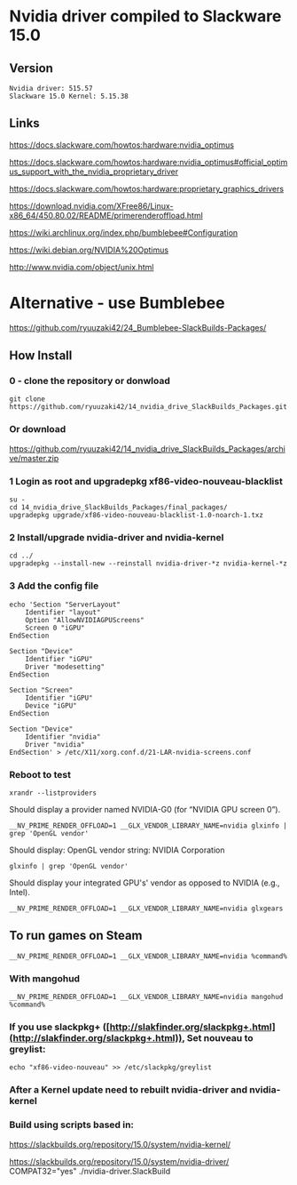 # Nvidia driver compiled to Slackware 15.0

## Version
    Nvidia driver: 515.57
    Slackware 15.0 Kernel: 5.15.38

## Links

https://docs.slackware.com/howtos:hardware:nvidia_optimus

https://docs.slackware.com/howtos:hardware:nvidia_optimus#official_optimus_support_with_the_nvidia_proprietary_driver

https://docs.slackware.com/howtos:hardware:proprietary_graphics_drivers

https://download.nvidia.com/XFree86/Linux-x86_64/450.80.02/README/primerenderoffload.html

https://wiki.archlinux.org/index.php/bumblebee#Configuration

https://wiki.debian.org/NVIDIA%20Optimus

http://www.nvidia.com/object/unix.html


# Alternative - use Bumblebee
https://github.com/ryuuzaki42/24_Bumblebee-SlackBuilds-Packages/

## How Install

### 0 - clone the repository or donwload
    git clone https://github.com/ryuuzaki42/14_nvidia_drive_SlackBuilds_Packages.git

### Or download
https://github.com/ryuuzaki42/14_nvidia_drive_SlackBuilds_Packages/archive/master.zip

### 1 Login as root and upgradepkg xf86-video-nouveau-blacklist
    su -
    cd 14_nvidia_drive_SlackBuilds_Packages/final_packages/
    upgradepkg upgrade/xf86-video-nouveau-blacklist-1.0-noarch-1.txz

### 2 Install/upgrade nvidia-driver and nvidia-kernel
    cd ../
    upgradepkg --install-new --reinstall nvidia-driver-*z nvidia-kernel-*z

### 3 Add the config file
```
echo 'Section "ServerLayout"
    Identifier "layout"
    Option "AllowNVIDIAGPUScreens"
    Screen 0 "iGPU"
EndSection

Section "Device"
    Identifier "iGPU"
    Driver "modesetting"
EndSection

Section "Screen"
    Identifier "iGPU"
    Device "iGPU"
EndSection

Section "Device"
    Identifier "nvidia"
    Driver "nvidia"
EndSection' > /etc/X11/xorg.conf.d/21-LAR-nvidia-screens.conf
```

### Reboot to test
    xrandr --listproviders
Should display a provider named NVIDIA-G0 (for “NVIDIA GPU screen 0”).

    __NV_PRIME_RENDER_OFFLOAD=1 __GLX_VENDOR_LIBRARY_NAME=nvidia glxinfo | grep 'OpenGL vendor'
Should display:
OpenGL vendor string: NVIDIA Corporation

    glxinfo | grep 'OpenGL vendor'
Should display your integrated GPU's' vendor as opposed to NVIDIA (e.g., Intel).

    __NV_PRIME_RENDER_OFFLOAD=1 __GLX_VENDOR_LIBRARY_NAME=nvidia glxgears

## To run games on Steam
    __NV_PRIME_RENDER_OFFLOAD=1 __GLX_VENDOR_LIBRARY_NAME=nvidia %command%

### With mangohud
    __NV_PRIME_RENDER_OFFLOAD=1 __GLX_VENDOR_LIBRARY_NAME=nvidia mangohud %command%

### If you use slackpkg+ ([http://slakfinder.org/slackpkg+.html](http://slakfinder.org/slackpkg+.html)), Set nouveau to greylist:
    echo "xf86-video-nouveau" >> /etc/slackpkg/greylist

### After a Kernel update need to rebuilt nvidia-driver and nvidia-kernel

### Build using scripts based in:
https://slackbuilds.org/repository/15.0/system/nvidia-kernel/

https://slackbuilds.org/repository/15.0/system/nvidia-driver/
    COMPAT32="yes" ./nvidia-driver.SlackBuild
